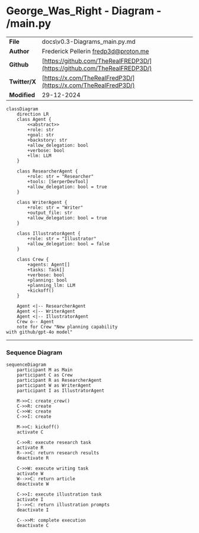 # George_Was_Right - Diagram - /main.py

|               |                                                                          |  
|---------------|--------------------------------------------------------------------------|  
| **File**      | docs\v0.3-Diagrams_main.py.md                                       |  
| **Author**    | Frederick Pellerin <fredp3d@proton.me>                                   |  
| **Github**    | [https://github.com/TheRealFREDP3D/](https://github.com/TheRealFREDP3D/) |  
| **Twitter/X** | [https://x.com/TheRealFredP3D/](https://x.com/TheRealFredP3D/)           |  
| **Modified**  | 29-12-2024                                                               |


```mermaid
classDiagram
    direction LR
    class Agent {
        <<abstract>>
        +role: str
        +goal: str
        +backstory: str
        +allow_delegation: bool
        +verbose: bool
        +llm: LLM
    }

    class ResearcherAgent {
        +role: str = "Researcher"
        +tools: [SerperDevTool]
        +allow_delegation: bool = true
    }

    class WriterAgent {
        +role: str = "Writer"
        +output_file: str
        +allow_delegation: bool = true
    }

    class IllustratorAgent {
        +role: str = "Illustrator"
        +allow_delegation: bool = false
    }

    class Crew {
        +agents: Agent[]
        +tasks: Task[]
        +verbose: bool
        +planning: bool
        +planning_llm: LLM
        +kickoff()
    }

    Agent <|-- ResearcherAgent
    Agent <|-- WriterAgent
    Agent <|-- IllustratorAgent
    Crew o-- Agent
    note for Crew "New planning capability
with github/gpt-4o model"
```

---

### Sequence Diagram

```mermaid
sequenceDiagram
    participant M as Main
    participant C as Crew
    participant R as ResearcherAgent
    participant W as WriterAgent
    participant I as IllustratorAgent

    M->>C: create_crew()
    C->>R: create
    C->>W: create
    C->>I: create

    M->>C: kickoff()
    activate C

    C->>R: execute research task
    activate R
    R-->>C: return research results
    deactivate R

    C->>W: execute writing task
    activate W
    W-->>C: return article
    deactivate W

    C->>I: execute illustration task
    activate I
    I-->>C: return illustration prompts
    deactivate I

    C-->>M: complete execution
    deactivate C
```